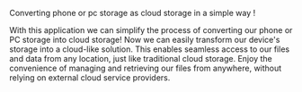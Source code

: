 Converting phone or pc storage as cloud storage in a simple way !

With this application we can simplify the process of converting our phone or PC storage into
cloud storage! Now we can easily transform our device's storage into a cloud-like solution. This
enables seamless access to our files and data from any location, just like traditional cloud
storage. Enjoy the convenience of managing and retrieving our files from anywhere, without
relying on external cloud service providers.

